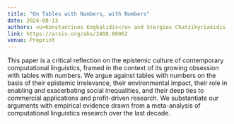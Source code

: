 ```yaml
---
title: "On Tables with Numbers, with Numbers"
date: 2024-08-13
authors: <u>Konstantinos Kogkalidis</u> and Stergios Chatzikyriakidis
link: https://arxiv.org/abs/2408.06062
venue: Preprint
---
```


This paper is a critical reflection on the epistemic culture of contemporary computational linguistics, framed in the context of its growing obsession with tables with numbers. We argue against tables with numbers on the basis of their epistemic irrelevance, their environmental impact, their role in enabling and exacerbating social inequalities, and their deep ties to commercial applications and profit-driven research. We substantiate our arguments with empirical evidence drawn from a meta-analysis of computational linguistics research over the last decade. 